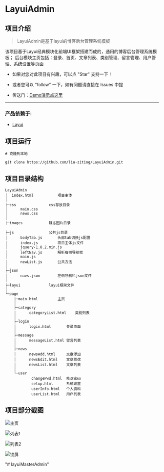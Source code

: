 # LayuiAdmin

## 项目介绍

> LayuiAdmin是基于layui的博客后台管理系统模板

该项目基于Layui经典模块化前端UI框架搭建而成的，通用的博客后台管理系统模板；
后台模块主页包括：登录、首页、文章列表、类别管理、留言管理、用户管理、系统设置等页面

* 如果对您对此项目有兴趣，可以点 "Star" 支持一下！

* 或者您可以 "follow" 一下，如有问题请直接在 Issues 中提

* 传送门：[Demo演示点这里][1]

----------


### 产品依赖于:
 - [Layui][6]

## 项目运行

    # 克隆到本地
	
    git clone https://github.com/liu-ziting/LayuiAdmin.git
    

## 项目目录结构
```
LayuiAdmin
│  index.html			项目主体
│  
├─css				css存放目录
│      main.css
│      news.css
│      
├─images			静态图片目录

├─js				公共js目录
│      bodyTab.js		头部tab切换js配置
│      index.js			项目主体js文件
│      jquery-1.8.2.min.js
│      leftNav.js		解析右侧导航栏
│      main.js			
│      newList.js		公共方法
│      
├─json			
│      navs.json		左侧导航栏json文件
│      
├─layui				layui框架文件
│              
└─page
    ├─main.html			主页
    │  
    ├─category
    │      categoryList.html	类别列表
    │      
    ├─login
    │  	   login.html		登录页面
    │                  
    ├─message
    │      messageList.html	留言列表
    │      
    ├─news
    │      newsAdd.html		文章添加
    │      newsEdit.html	文章修改
    │      newsList.html	文章列表
    │      
    └─user
            changePwd.html	修改密码
            setup.html		系统设置
            userInfo.html	个人资料
            userList.html	用户列表

```		

## 项目部分截图

![主页][2]

![列表1][3]

![列表2][4]

![锁屏][5]



  [1]: http://liuziting.coding.me/layuiAdmin/blog/index.html
  [2]: http://tc.lihail.cn/layuiadmin1.png
  [3]: http://tc.lihail.cn/layuiadmin2.png
  [4]: http://tc.lihail.cn/layuiadmin3.png
  [5]: http://tc.lihail.cn/layuiadmin4.png
  [6]: https://www.layui.com/

"# layuiMasterAdmin" 
